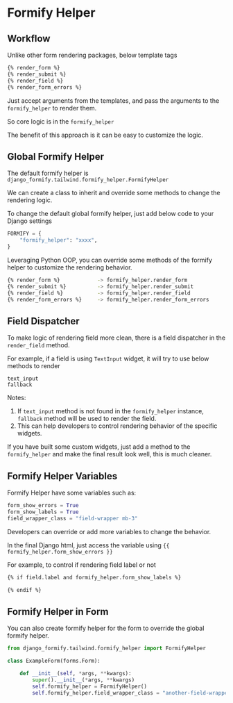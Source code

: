 # Formify Helper

## Workflow

Unlike other form rendering packages, below template tags

```bash
{% render_form %}
{% render_submit %}
{% render_field %}
{% render_form_errors %}
```

Just accept arguments from the templates, and pass the arguments to the `formify_helper` to render them.

So core logic is in the `formify_helper`

The benefit of this approach is it can be easy to customize the logic.

## Global Formify Helper

The default formify helper is `django_formify.tailwind.formify_helper.FormifyHelper`

We can create a class to inherit and override some methods to change the rendering logic.

To change the default global formify helper, just add below code to your Django settings

```python
FORMIFY = {
    "formify_helper": "xxxx",
}
```

Leveraging Python OOP, you can override some methods of the formify helper to customize the rendering behavior.

```bash
{% render_form %}            -> formify_helper.render_form
{% render_submit %}          -> formify_helper.render_submit
{% render_field %}           -> formify_helper.render_field
{% render_form_errors %}     -> formify_helper.render_form_errors
```

## Field Dispatcher

To make logic of rendering field more clean, there is a field dispatcher in the `render_field` method.

For example, if a field is using `TextInput` widget, it will try to use below methods to render

```
text_input
fallback
```

Notes:

1. If `text_input` method is not found in the `formify_helper` instance, `fallback` method will be used to render the field.
2. This can help developers to control rendering behavior of the specific widgets.

If you have built some custom widgets, just add a method to the `formify_helper` and make the final result look well, this is much cleaner.

## Formify Helper Variables

Formify Helper have some variables such as:

```python
form_show_errors = True
form_show_labels = True
field_wrapper_class = "field-wrapper mb-3"
```

Developers can override or add more variables to change the behavior.

In the final Django html, just access the variable using ``{{ formify_helper.form_show_errors }}``

For example, to control if rendering field label or not

```html
{% if field.label and formify_helper.form_show_labels %}

{% endif %}
```

## Formify Helper in Form

You can also create formify helper for the form to override the global formify helper.

```python
from django_formify.tailwind.formify_helper import FormifyHelper

class ExampleForm(forms.Form):

    def __init__(self, *args, **kwargs):
        super().__init__(*args, **kwargs)
        self.formify_helper = FormifyHelper()
        self.formify_helper.field_wrapper_class = "another-field-wrapper"
```